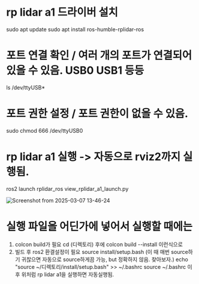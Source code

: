 # rp lidar a1 드라이버 설치
sudo apt update
sudo apt install ros-humble-rplidar-ros

# 포트 연결 확인 / 여러 개의 포트가 연결되어 있을 수 있음. USB0 USB1 등등
ls /dev/ttyUSB*

# 포트 권한 설정 / 포트 권한이 없을 수 있음.
sudo chmod 666 /dev/ttyUSB0

# rp lidar a1 실행 -> 자동으로 rviz2까지 실행됨.
ros2 launch rplidar_ros view_rplidar_a1_launch.py

![Screenshot from 2025-03-07 13-46-24](https://github.com/user-attachments/assets/b5a33463-3b86-49c5-a8ae-fee89cde013c)

# 실행 파일을 어딘가에 넣어서 실행할 때에는
1. colcon build가 필요
cd (디렉토리) 후에
colcon build --install 이런식으로
2. 빌드 후 ros2 환결설정이 필요
source install/setup.bash
(이 때 매번 source하기 귀찮으면 자동으로 source하게끔 가능, but 정확하지 않음. 찾아보자.)
echo "source ~/디렉토리/install/setup.bash" >> ~/.bashrc
source ~/.bashrc
이후 위처럼 rp lidar a1을 실행하면 자동실행됨.
